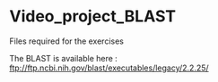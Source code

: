 # Video_project_BLAST
Files required for the exercises

The BLAST is available here : ftp://ftp.ncbi.nih.gov/blast/executables/legacy/2.2.25/
